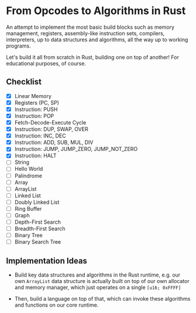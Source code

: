# From Opcodes to Algorithms in Rust

An attempt to implement the most basic build blocks such as memory management, registers, assembly-like instruction
sets, compilers, interpreters, up to data structures and algorithms, all the way up to working programs.

Let's build it all from scratch in Rust, building one on top of another! For educational purposes, of course.

## Checklist

- [x] Linear Memory
- [x] Registers (PC, SP)
- [x] Instruction: PUSH
- [x] Instruction: POP
- [x] Fetch-Decode-Execute Cycle
- [x] Instruction: DUP, SWAP, OVER
- [x] Instruction: INC, DEC
- [x] Instruction: ADD, SUB, MUL, DIV
- [x] Instruction: JUMP, JUMP_ZERO, JUMP_NOT_ZERO
- [x] Instruction: HALT
- [ ] String
- [ ] Hello World
- [ ] Palindrome
- [ ] Array
- [ ] ArrayList
- [ ] Linked List
- [ ] Doubly Linked List
- [ ] Ring Buffer
- [ ] Graph
- [ ] Depth-First Search
- [ ] Breadth-First Search
- [ ] Binary Tree
- [ ] Binary Search Tree

## Implementation Ideas

- Build key data structures and algorithms in the Rust runtime, e.g. our own `ArrayList` data structure is actually
  built on top of our own allocator and memory manager, which just operates on a single `[u16; 0xFFFF]`

- Then, build a language on top of that, which can invoke these algorithms and functions on our core runtime.
